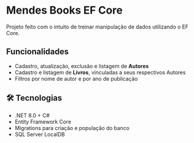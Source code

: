 # Mendes Books EF Core

Projeto feito com o intuito de treinar manipulação de dados utilizando o EF Core.

## Funcionalidades
- Cadastro, atualização, exclusão e listagem de **Autores**
- Cadastro e listagem de **Livros**, vinculadas a seus respectivos Autores
- Filtros por nome de autor e por ano de publicação

## 🛠️ Tecnologias
- .NET 8.0 + C#
- Entity Framework Core
- Migrations para criação e população do banco
- SQL Server LocalDB

